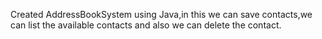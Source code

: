 Created  AddressBookSystem using Java,in this we can save contacts,we can list the available contacts and also we can delete the contact.
